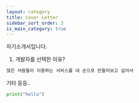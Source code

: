 ```yaml
---
layout: category
title: Cover Letter
sidebar_sort_order: 3
is_main_category: true
---
```


자기소개서입니다.

1. 개발자를 선택한 이유?

```md
많은 사람들이 이용하는 서비스를 내 손으로 만들어보고 싶어서
```
기타 등등..
```python
print("hello")
```